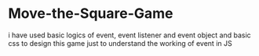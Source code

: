 # Move-the-Square-Game
i have used basic logics of event, event listener and event object and basic css to design this game just to understand the working of event in JS
